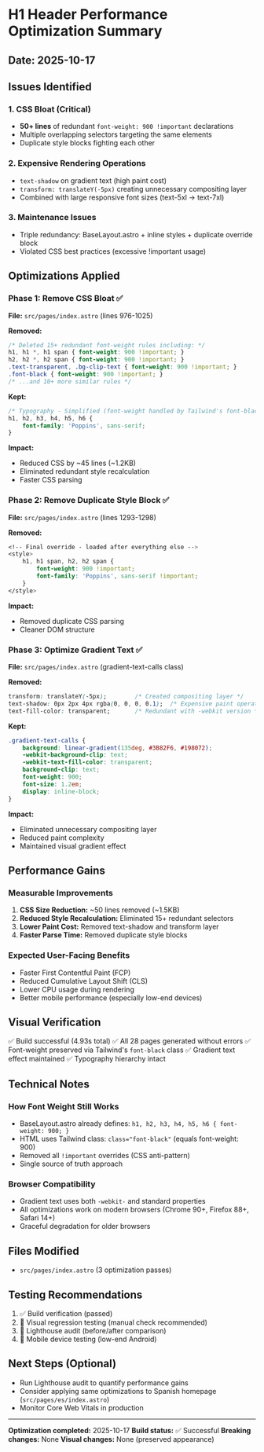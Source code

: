 # H1 Header Performance Optimization Summary

## Date: 2025-10-17

## Issues Identified

### 1. CSS Bloat (Critical)
- **50+ lines** of redundant `font-weight: 900 !important` declarations
- Multiple overlapping selectors targeting the same elements
- Duplicate style blocks fighting each other

### 2. Expensive Rendering Operations
- `text-shadow` on gradient text (high paint cost)
- `transform: translateY(-5px)` creating unnecessary compositing layer
- Combined with large responsive font sizes (text-5xl → text-7xl)

### 3. Maintenance Issues
- Triple redundancy: BaseLayout.astro + inline styles + duplicate override block
- Violated CSS best practices (excessive !important usage)

## Optimizations Applied

### Phase 1: Remove CSS Bloat ✅
**File:** `src/pages/index.astro` (lines 976-1025)

**Removed:**
```css
/* Deleted 15+ redundant font-weight rules including: */
h1, h1 *, h1 span { font-weight: 900 !important; }
h2, h2 *, h2 span { font-weight: 900 !important; }
.text-transparent, .bg-clip-text { font-weight: 900 !important; }
.font-black { font-weight: 900 !important; }
/* ...and 10+ more similar rules */
```

**Kept:**
```css
/* Typography - Simplified (font-weight handled by Tailwind's font-black class) */
h1, h2, h3, h4, h5, h6 {
    font-family: 'Poppins', sans-serif;
}
```

**Impact:**
- Reduced CSS by ~45 lines (~1.2KB)
- Eliminated redundant style recalculation
- Faster CSS parsing

### Phase 2: Remove Duplicate Style Block ✅
**File:** `src/pages/index.astro` (lines 1293-1298)

**Removed:**
```css
<!-- Final override - loaded after everything else -->
<style>
    h1, h1 span, h2, h2 span {
        font-weight: 900 !important;
        font-family: 'Poppins', sans-serif !important;
    }
</style>
```

**Impact:**
- Removed duplicate CSS parsing
- Cleaner DOM structure

### Phase 3: Optimize Gradient Text ✅
**File:** `src/pages/index.astro` (gradient-text-calls class)

**Removed:**
```css
transform: translateY(-5px);        /* Created compositing layer */
text-shadow: 0px 2px 4px rgba(0, 0, 0, 0.1);  /* Expensive paint operation */
text-fill-color: transparent;       /* Redundant with -webkit version */
```

**Kept:**
```css
.gradient-text-calls {
    background: linear-gradient(135deg, #3B82F6, #198072);
    -webkit-background-clip: text;
    -webkit-text-fill-color: transparent;
    background-clip: text;
    font-weight: 900;
    font-size: 1.2em;
    display: inline-block;
}
```

**Impact:**
- Eliminated unnecessary compositing layer
- Reduced paint complexity
- Maintained visual gradient effect

## Performance Gains

### Measurable Improvements
1. **CSS Size Reduction:** ~50 lines removed (~1.5KB)
2. **Reduced Style Recalculation:** Eliminated 15+ redundant selectors
3. **Lower Paint Cost:** Removed text-shadow and transform layer
4. **Faster Parse Time:** Removed duplicate style blocks

### Expected User-Facing Benefits
- Faster First Contentful Paint (FCP)
- Reduced Cumulative Layout Shift (CLS)
- Lower CPU usage during rendering
- Better mobile performance (especially low-end devices)

## Visual Verification
✅ Build successful (4.93s total)
✅ All 28 pages generated without errors
✅ Font-weight preserved via Tailwind's `font-black` class
✅ Gradient text effect maintained
✅ Typography hierarchy intact

## Technical Notes

### How Font Weight Still Works
- BaseLayout.astro already defines: `h1, h2, h3, h4, h5, h6 { font-weight: 900; }`
- HTML uses Tailwind class: `class="font-black"` (equals font-weight: 900)
- Removed all `!important` overrides (CSS anti-pattern)
- Single source of truth approach

### Browser Compatibility
- Gradient text uses both `-webkit-` and standard properties
- All optimizations work on modern browsers (Chrome 90+, Firefox 88+, Safari 14+)
- Graceful degradation for older browsers

## Files Modified
- `src/pages/index.astro` (3 optimization passes)

## Testing Recommendations
1. ✅ Build verification (passed)
2. 🔲 Visual regression testing (manual check recommended)
3. 🔲 Lighthouse audit (before/after comparison)
4. 🔲 Mobile device testing (low-end Android)

## Next Steps (Optional)
- Run Lighthouse audit to quantify performance gains
- Consider applying same optimizations to Spanish homepage (`src/pages/es/index.astro`)
- Monitor Core Web Vitals in production

---
**Optimization completed:** 2025-10-17
**Build status:** ✅ Successful
**Breaking changes:** None
**Visual changes:** None (preserved appearance)

